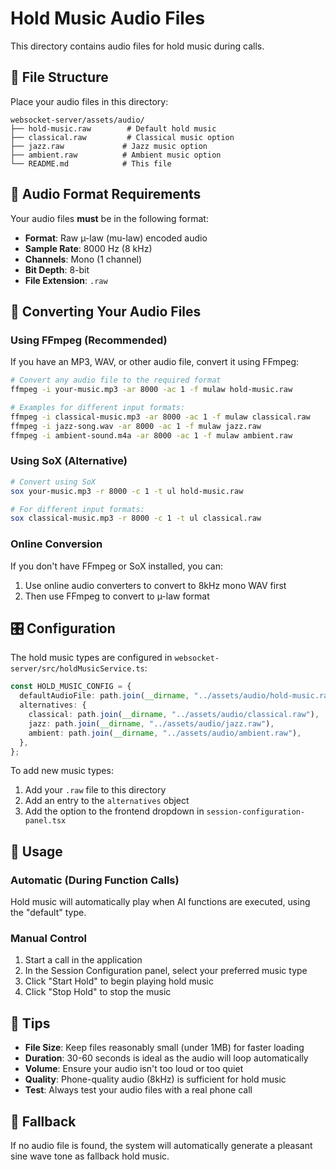 # Hold Music Audio Files

This directory contains audio files for hold music during calls.

## 📁 File Structure

Place your audio files in this directory:

```
websocket-server/assets/audio/
├── hold-music.raw        # Default hold music
├── classical.raw         # Classical music option
├── jazz.raw             # Jazz music option
├── ambient.raw          # Ambient music option
└── README.md            # This file
```

## 🎵 Audio Format Requirements

Your audio files **must** be in the following format:

- **Format**: Raw µ-law (mu-law) encoded audio
- **Sample Rate**: 8000 Hz (8 kHz)
- **Channels**: Mono (1 channel)
- **Bit Depth**: 8-bit
- **File Extension**: `.raw`

## 🔄 Converting Your Audio Files

### Using FFmpeg (Recommended)

If you have an MP3, WAV, or other audio file, convert it using FFmpeg:

```bash
# Convert any audio file to the required format
ffmpeg -i your-music.mp3 -ar 8000 -ac 1 -f mulaw hold-music.raw

# Examples for different input formats:
ffmpeg -i classical-music.mp3 -ar 8000 -ac 1 -f mulaw classical.raw
ffmpeg -i jazz-song.wav -ar 8000 -ac 1 -f mulaw jazz.raw
ffmpeg -i ambient-sound.m4a -ar 8000 -ac 1 -f mulaw ambient.raw
```

### Using SoX (Alternative)

```bash
# Convert using SoX
sox your-music.mp3 -r 8000 -c 1 -t ul hold-music.raw

# For different input formats:
sox classical-music.mp3 -r 8000 -c 1 -t ul classical.raw
```

### Online Conversion

If you don't have FFmpeg or SoX installed, you can:

1. Use online audio converters to convert to 8kHz mono WAV first
2. Then use FFmpeg to convert to µ-law format

## 🎛️ Configuration

The hold music types are configured in `websocket-server/src/holdMusicService.ts`:

```typescript
const HOLD_MUSIC_CONFIG = {
  defaultAudioFile: path.join(__dirname, "../assets/audio/hold-music.raw"),
  alternatives: {
    classical: path.join(__dirname, "../assets/audio/classical.raw"),
    jazz: path.join(__dirname, "../assets/audio/jazz.raw"),
    ambient: path.join(__dirname, "../assets/audio/ambient.raw"),
  },
};
```

To add new music types:

1. Add your `.raw` file to this directory
2. Add an entry to the `alternatives` object
3. Add the option to the frontend dropdown in `session-configuration-panel.tsx`

## 🔧 Usage

### Automatic (During Function Calls)

Hold music will automatically play when AI functions are executed, using the "default" type.

### Manual Control

1. Start a call in the application
2. In the Session Configuration panel, select your preferred music type
3. Click "Start Hold" to begin playing hold music
4. Click "Stop Hold" to stop the music

## 📝 Tips

- **File Size**: Keep files reasonably small (under 1MB) for faster loading
- **Duration**: 30-60 seconds is ideal as the audio will loop automatically
- **Volume**: Ensure your audio isn't too loud or too quiet
- **Quality**: Phone-quality audio (8kHz) is sufficient for hold music
- **Test**: Always test your audio files with a real phone call

## 🚨 Fallback

If no audio file is found, the system will automatically generate a pleasant sine wave tone as fallback hold music.
